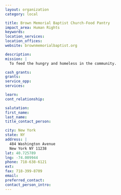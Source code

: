 ```yaml
---
layout: organization
category: local

title: Brown Memorial Baptist Church-Food Pantry
impact_area: Human Rights
keywords: 
location_services: 
location_offices: 
website: brownmemorialbaptist.org

description: 
mission: |
  To feed the hungry and homeless in the community.

cash_grants: 
grants: 
service_opp: 
services: 

learn: 
cont_relationship: 

salutation: 
first_name: 
last_name: 
title_contact_person: 

city: New York
state: NY
address: |
  484 Washington Avenue  
  New York NY 11238
lat: 40.725789
lng: -74.009944
phone: 718-638-6121
ext: 
fax: 718-399-8709
email: 
preferred_contact: 
contact_person_intro: 
---
```


